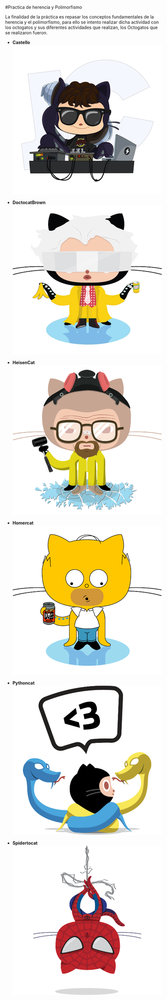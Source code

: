 #Practica de herencia y Polimorfismo

La finalidad de la práctica es repasar los conceptos fundamentales de la  herencia y el polimorfismo, para ello se intento realizar dicha actividad con los octogatos y sus diferentes actividades que realizan, los Octogatos que se realizaron fueron.

- **Castello**
![Castello](./Octocats/catstello.png)

- **DoctocatBrown**
![DoctocatBrown](./Octocats/doctocat-brown.jpg)

- **HeisenCat**
![Heisencat](./Octocats/heisencat.png)

- **Homercat**
![Homercat](./Octocats/homercat.png)

- **Pythoncat**
![Pythoncat](./Octocats/pythocat.png)

- **Spidertocat**
![Spidertocat](./Octocats/spidertocat.png)